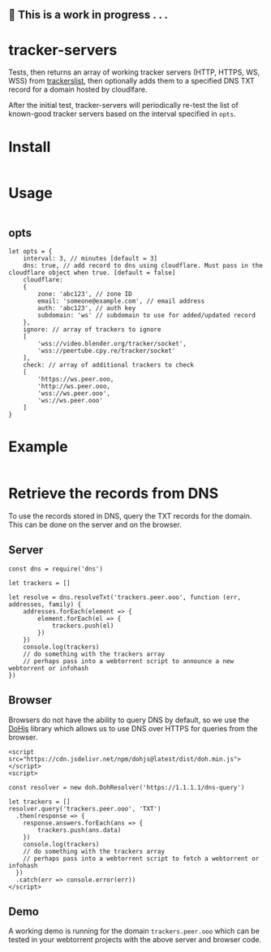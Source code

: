 ## :construction: This is a work in progress . . . 

# tracker-servers
Tests, then returns an array of working tracker servers (HTTP, HTTPS, WS, WSS) from [trackerslist](https://github.com/ngosang/trackerslist), then optionally adds them to a specified DNS TXT record for a domain hosted by cloudlfare.

After the initial test, tracker-servers will periodically re-test the list of known-good tracker servers based on the interval specified in `opts`.

# Install
```

```

# Usage
```

```

## opts
```
let opts = {
    interval: 3, // minutes [default = 3]
    dns: true, // add record to dns using cloudflare. Must pass in the cloudflare object when true. [default = false]
    cloudflare: 
    {
        zone: 'abc123', // zone ID
        email: 'someone@example.com', // email address
        auth: 'abc123', // auth key
        subdomain: 'ws' // subdomain to use for added/updated record
    },
    ignore: // array of trackers to ignore
    [
        'wss://video.blender.org/tracker/socket',
        'wss://peertube.cpy.re/tracker/socket'
    ],
    check: // array of additional trackers to check
    [
        'https://ws.peer.ooo,
        'http://ws.peer.ooo,
        'wss://ws.peer.ooo',
        'ws://ws.peer.ooo'
    ]
}
```

# Example
```
```

# Retrieve the records from DNS
To use the records stored in DNS, query the TXT records for the domain. This can be done on the server and on the browser.

## Server
```
const dns = require('dns')

let trackers = []

let resolve = dns.resolveTxt('trackers.peer.ooo', function (err, addresses, family) {
    addresses.forEach(element => {
        element.forEach(el => {
            trackers.push(el)
        })
    })
    console.log(trackers)
    // do something with the trackers array
    // perhaps pass into a webtorrent script to announce a new webtorrent or infohash
})
```

## Browser
Browsers do not have the ability to query DNS by default, so we use the [DoHjs](https://github.com/byu-imaal/dohjs) library which allows us to use DNS over HTTPS for queries from the browser.

```
<script src="https://cdn.jsdelivr.net/npm/dohjs@latest/dist/doh.min.js"></script>
<script>

const resolver = new doh.DohResolver('https://1.1.1.1/dns-query')

let trackers = []
resolver.query('trackers.peer.ooo', 'TXT')
  .then(response => {
    response.answers.forEach(ans => {
        trackers.push(ans.data)
    })
    console.log(trackers)
    // do something with the trackers array
    // perhaps pass into a webtorrent script to fetch a webtorrent or infohash
  })
  .catch(err => console.error(err))
</script>
```

## Demo
A working demo is running for the domain `trackers.peer.ooo` which can be tested in your webtorrent projects with the above server and browser code.
